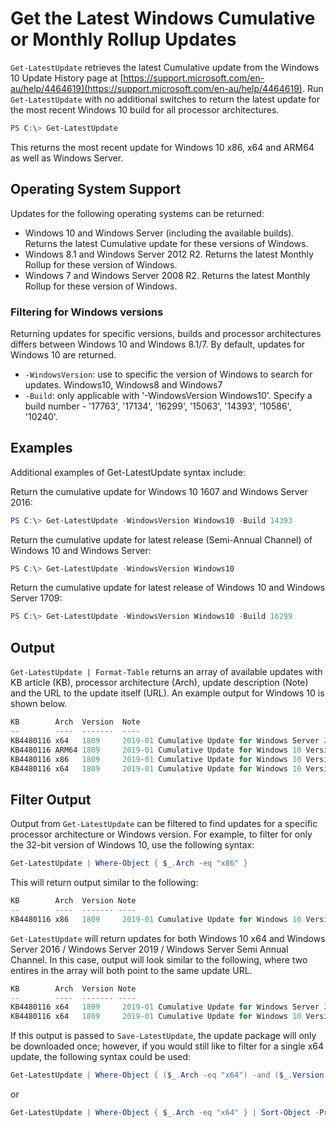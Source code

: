 # Get the Latest Windows Cumulative or Monthly Rollup Updates

`Get-LatestUpdate` retrieves the latest Cumulative update from the Windows 10 Update History page at [https://support.microsoft.com/en-au/help/4464619](https://support.microsoft.com/en-au/help/4464619). Run `Get-LatestUpdate` with no additional switches to return the latest update for the most recent Windows 10 build for all processor architectures.

```powershell
PS C:\> Get-LatestUpdate
```

This returns the most recent update for Windows 10 x86, x64 and ARM64 as well as Windows Server.

## Operating System Support

Updates for the following operating systems can be returned:

* Windows 10 and Windows Server (including the available builds). Returns the latest Cumulative update for these versions of Windows.
* Windows 8.1 and Windows Server 2012 R2. Returns the latest Monthly Rollup for these version of Windows.
* Windows 7 and Windows Server 2008 R2. Returns the latest Monthly Rollup for these version of Windows.

### Filtering for Windows versions

Returning updates for specific versions, builds and processor architectures differs between Windows 10 and Windows 8.1/7. By default, updates for Windows 10 are returned.

* `-WindowsVersion`: use to specific the version of Windows to search for updates. Windows10, Windows8 and Windows7
* `-Build`: only applicable with '-WindowsVersion Windows10'. Specify a build number - '17763', '17134', '16299', '15063', '14393', '10586', '10240'.

## Examples

Additional examples of Get-LatestUpdate syntax include:

Return the cumulative update for Windows 10 1607 and Windows Server 2016:

```powershell
PS C:\> Get-LatestUpdate -WindowsVersion Windows10 -Build 14393
```

Return the cumulative update for latest release (Semi-Annual Channel) of Windows 10 and Windows Server:

```powershell
PS C:\> Get-LatestUpdate -WindowsVersion Windows10
```

Return the cumulative update for latest release of Windows 10 and Windows Server 1709:

```powershell
PS C:\> Get-LatestUpdate -WindowsVersion Windows10 -Build 16299
```

## Output

`Get-LatestUpdate | Format-Table` returns an array of available updates with KB article (KB), processor architecture (Arch), update description (Note) and the URL to the update itself (URL). An example output for Windows 10 is shown below.

```powershell
KB        Arch  Version  Note                                                                                      URL
--        ----  -------  ----                                                                                      ---
KB4480116 x64   1809     2019-01 Cumulative Update for Windows Server 2019 for x64-based Systems (KB4480116)       http://download.windowsupdate.com/d/msdownload/update/software/secu/2019/01/windows10.0-kb4480116-x64_4c8672ed7ce1d839421a36c681f9d3f64c31fe37.msu
KB4480116 ARM64 1809     2019-01 Cumulative Update for Windows 10 Version 1809 for ARM64-based Systems (KB4480116) http://download.windowsupdate.com/c/msdownload/update/software/secu/2019/01/windows10.0-kb4480116-arm64_bacbad707cce6698fde3ffbb1daca2f555009e08.msu
KB4480116 x86   1809     2019-01 Cumulative Update for Windows 10 Version 1809 for x86-based Systems (KB4480116)   http://download.windowsupdate.com/d/msdownload/update/software/secu/2019/01/windows10.0-kb4480116-x86_001457768574e3a4f0289c6a958d6680ee1fc90b.msu
KB4480116 x64   1809     2019-01 Cumulative Update for Windows 10 Version 1809 for x64-based Systems (KB4480116)   http://download.windowsupdate.com/d/msdownload/update/software/secu/2019/01/windows10.0-kb4480116-x64_4c8672ed7ce1d839421a36c681f9d3f64c31fe37.msu
```

## Filter Output

Output from `Get-LatestUpdate` can be filtered to find updates for a specific processor architecture or Windows version. For example, to filter for only the 32-bit version of Windows 10, use the following syntax:

```powershell
Get-LatestUpdate | Where-Object { $_.Arch -eq "x86" }
```

This will return output similar to the following:

```powershell
KB        Arch  Version Note                                                                                         URL
--        ----  ------- ----                                                                                         ---
KB4480116 x86   1809     2019-01 Cumulative Update for Windows 10 Version 1809 for x86-based Systems (KB4480116)   http://download.windowsupdate.com/d/msdownload/update/software/secu/2019/01/windows10.0-kb4480116-x86_001457768574e3a4f0289c6a958d6680ee1fc90b.msu
```

`Get-LatestUpdate` will return updates for both Windows 10 x64 and Windows Server 2016 / Windows Server 2019 / Windows Server Semi Annual Channel. In this case, output will look similar to the following, where two entires in the array will both point to the same update URL.

```powershell
KB        Arch  Version Note                                                                                         URL
--        ----  ------- ----                                                                                         ---
KB4480116 x64   1809     2019-01 Cumulative Update for Windows Server 2019 for x64-based Systems (KB4480116)       http://download.windowsupdate.com/d/msdownload/update/software/secu/2019/01/windows10.0-kb4480116-x64_4c8672ed7ce1d839421a36c681f9d3f64c31fe37.msu
KB4480116 x64   1809     2019-01 Cumulative Update for Windows 10 Version 1809 for x64-based Systems (KB4480116)   http://download.windowsupdate.com/d/msdownload/update/software/secu/2019/01/windows10.0-kb4480116-x64_4c8672ed7ce1d839421a36c681f9d3f64c31fe37.msu
```

If this output is passed to `Save-LatestUpdate`, the update package will only be downloaded once; however, if you would still like to filter for a single x64 update, the following syntax could be used:

```powershell
Get-LatestUpdate | Where-Object { ($_.Arch -eq "x64") -and ($_.Version -like "*Windows 10*") }
```

or

```powershell
Get-LatestUpdate | Where-Object { $_.Arch -eq "x64" } | Sort-Object -Property Url -Unique
```
